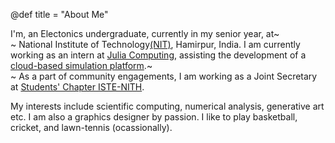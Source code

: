 @def title = "About Me"

I&#39;m, an Electonics undergraduate, currently in my senior year, at~~~<br>~~~
National Institute of Technology[(NIT)](https://nith.ac.in/), Hamirpur, India.
I am currently working as an intern at [Julia Computing](https://juliacomputing.com/), assisting the development of a [cloud-based simulation platform](https://juliacomputing.com/products/juliasim/).~~~<br>~~~
As a part of community engagements, I am working as a Joint Secretary at [Students' Chapter ISTE-NITH](https://istenith.com/).

My interests include scientific computing, numerical analysis, generative art etc. I am also a graphics designer by passion. I like to play basketball, cricket, and lawn-tennis (ocassionally). 
